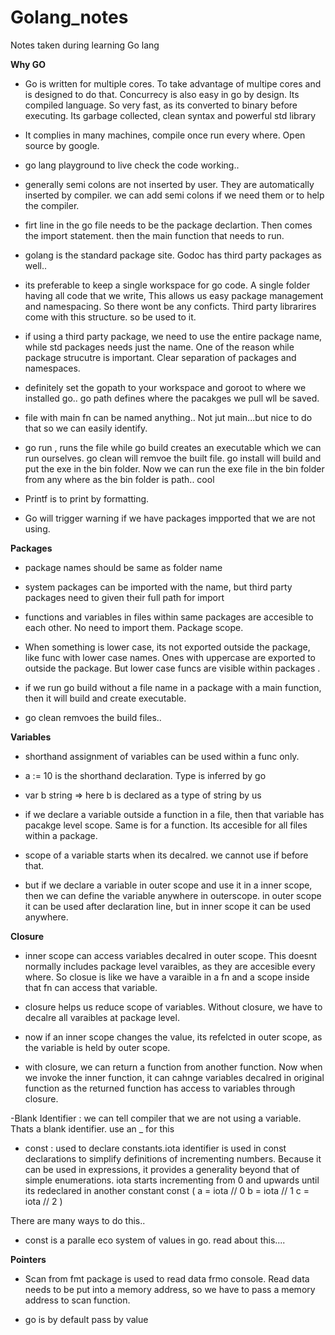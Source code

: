 # Golang_notes
Notes taken during learning Go lang

**Why GO**
- Go is written for multiple cores. To take advantage of multipe cores and is designed to do that. Concurrecy is also easy in go by design. Its compiled language. So very fast, as its converted to binary before executing. Its garbage collected, clean syntax and powerful std library

- It complies in many machines, compile once run every where. Open source by google.

- go lang playground to live check the code working..

- generally semi colons are not inserted by user. They are automatically inserted by compiler. we can add semi colons if we need them or to help the compiler. 

- firt line in the go file needs to be the package declartion. Then comes the import statement. then the main function that needs to run.

- golang is the standard package site. Godoc has third party packages as well..

- its preferable to keep a single workspace for go code. A single folder having all code that we write, This allows us easy package management and namespacing. So there wont be any conficts. Third party librarires come with this structure. so be used to it.

- if using a third party package, we need to use the entire package name, while std packages needs just the name. One of the reason while package strucutre is important. Clear separation of packages and namespaces.

- definitely set the gopath to your workspace and goroot to where we installed go.. go path defines where the pacakges we pull wll be saved.

- file with main fn can be named anything.. Not jut main...but nice to do that so we can easily identify.

- go run , runs the file while go build creates an executable which we can run ourselves. go clean will remvoe the built file. go install will build and put the exe in the bin folder. Now we can run the exe file in the bin folder from any where as the bin folder is path.. cool

- Printf is to print by formatting.

- Go will trigger warning if we have packages impported that we are  not using.


**Packages**

- package names should be same as folder name
- system packages can be imported with the name, but third party packages need to given their full path for import

- functions and variables in files within same packages are accesible to each other. No need to import them. Package scope.

- When something is lower case, its not exported outside the package, like func with lower case names. Ones with uppercase are exported to outside the package. But lower case funcs are visible within packages .

- if we run go build without a file name in a package with a main function, then it will build and create executable. 
- go clean remvoes the build files..

**Variables**
- shorthand assignment of variables can be used within a func only.

-  a := 10 is the shorthand declaration. Type is inferred by go
- var b string => here b is declared as a type of string by us

- if we declare a variable outside a function in a file, then that variable has pacakge level scope. Same is for a function. Its accesible for all files within a package.

- scope of a variable starts when its decalred. we cannot use if before that.

- but if we declare a variable in outer scope and use it in a inner scope, then we can define the variable anywhere in outerscope. in outer scope it can be used after declaration line, but in inner scope it can be used anywhere.


**Closure**
- inner scope can access variables decalred in outer scope. This doesnt normally includes package level varaibles, as they are accesible every where. So closue is like we have a varaible in a fn and a scope inside that fn can access that variable.

- closure helps us reduce scope of variables. Without closure, we have to decalre all varaibles at package level.

- now if an inner scope changes the value, its refelcted in outer scope, as the variable is held by outer scope.

- with closure, we can return a function from another function. Now when we invoke the inner function, it can cahnge variables decalred in original function as the returned function has access to variables through closure.

-Blank Identifier : we can tell compiler that we are not using a variable. Thats a blank identifier. use an _ for this
- const : used to declare constants.iota identifier is used in const declarations to simplify definitions of incrementing numbers. Because it can be used in expressions, it provides a generality beyond that of simple enumerations.
iota starts incrementing from 0 and upwards until its redeclared in another constant
const (
	a = iota // 0
	b = iota // 1
	c = iota // 2
)

There are many ways to do this..

- const is a paralle eco system of values in go. read about this....

**Pointers**

- Scan from fmt package is used to read data frmo console. Read data needs to be put into a memory address, so we have to pass a memory address to scan function.

- go is by default pass by value

